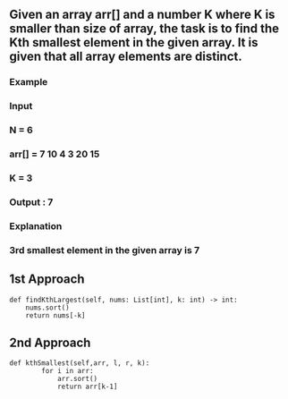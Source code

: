 ## Given an array arr[] and a number K where K is smaller than size of array, the task is to find the Kth smallest element in the given array. It is given that all array elements are distinct.
### Example 
### Input
### N = 6
### arr[] = 7 10 4 3 20 15
### K = 3
### Output : 7
### Explanation
### 3rd smallest element in the given array is 7

## 1st Approach
```
def findKthLargest(self, nums: List[int], k: int) -> int:
    nums.sort()
    return nums[-k]
```
## 2nd Approach
```
def kthSmallest(self,arr, l, r, k):
        for i in arr:
            arr.sort()
            return arr[k-1]
```
